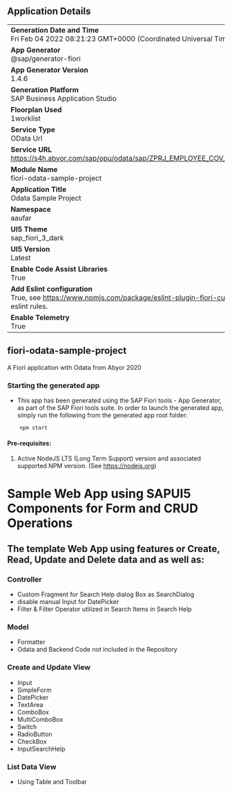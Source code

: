 ## Application Details
|               |
| ------------- |
|**Generation Date and Time**<br>Fri Feb 04 2022 08:21:23 GMT+0000 (Coordinated Universal Time)|
|**App Generator**<br>@sap/generator-fiori|
|**App Generator Version**<br>1.4.6|
|**Generation Platform**<br>SAP Business Application Studio|
|**Floorplan Used**<br>1worklist|
|**Service Type**<br>OData Url|
|**Service URL**<br>https://s4h.abyor.com/sap/opu/odata/sap/ZPRJ_EMPLOYEE_COV_VAC_AUF_SRV/
|**Module Name**<br>fiori-odata-sample-project|
|**Application Title**<br>Odata Sample Project|
|**Namespace**<br>aaufar|
|**UI5 Theme**<br>sap_fiori_3_dark|
|**UI5 Version**<br>Latest|
|**Enable Code Assist Libraries**<br>True|
|**Add Eslint configuration**<br>True, see https://www.npmjs.com/package/eslint-plugin-fiori-custom for the eslint rules.|
|**Enable Telemetry**<br>True|

## fiori-odata-sample-project

A Fiori application with Odata from Abyor 2020

### Starting the generated app

-   This app has been generated using the SAP Fiori tools - App Generator, as part of the SAP Fiori tools suite.  In order to launch the generated app, simply run the following from the generated app root folder:

```
    npm start
```

#### Pre-requisites:

1. Active NodeJS LTS (Long Term Support) version and associated supported NPM version.  (See https://nodejs.org)


# Sample Web App using SAPUI5 Components for Form and CRUD Operations

## The template Web App using features or Create, Read, Update and Delete data and as well as:

### Controller
- Custom Fragment for Search Help dialog Box as SearchDialog
- disable manual Input for DatePicker
- Filter & Filter Operator utilized in Search Items in Search Help


### Model
- Formatter
- Odata and Backend Code not included in the Repository

### Create and Update View
- Input
- SimpleForm
- DatePicker
- TextArea
- ComboBox
- MultiComboBox
- Switch
- RadioButton
- CheckBox
- InputSearchHelp

### List Data View
- Using Table and Toolbar

